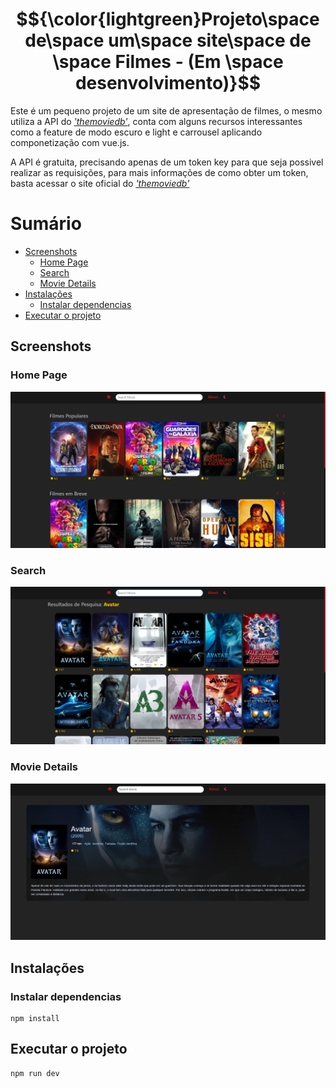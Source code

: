 # $${\color{lightgreen}Projeto\space de\space um\space site\space de \space Filmes - (Em \space desenvolvimento)}$$  
Este é um pequeno projeto de um site de apresentação de filmes, o mesmo utiliza a API do <a href="https://www.themoviedb.org/documentation/api?language=pt" target="_blank">*'themoviedb'*</a>, conta com alguns recursos interessantes como a feature de modo escuro e light e carrousel aplicando componetização com vue.js.

A API é gratuita, precisando apenas de um token key para que seja possivel realizar as requisições, para mais informações de como obter um token, basta acessar o site oficial do <a href="https://developers.themoviedb.org/3/getting-started/introduction" target="_blank">*'themoviedb'*</a>

# Sumário
- [Screenshots](#screenshots)
  - [Home Page](#home-page)
  - [Search](#search)
  - [Movie Details](#movie-details)
- [Instalações](#instalações)
  - [Instalar dependencias](#instalar-dependencias)
- [Executar o projeto](#executar-o-projeto)

## Screenshots
### Home Page
![Home Page](https://github.com/rickps2015/movie-pages/blob/main/home.png?raw=true)

### Search
![Search](https://github.com/rickps2015/movie-pages/blob/main/search.png?raw=true)

### Movie Details
![Movie Details](https://github.com/rickps2015/movie-pages/blob/main/movies-details.png?raw=true)

## Instalações
### Instalar dependencias
```
npm install 
```
## Executar o projeto
```
npm run dev
```


